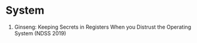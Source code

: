 System
=====
<ol>
   <li> Ginseng: Keeping Secrets in Registers When you Distrust the Operating System (NDSS 2019) </li>
</ol>
